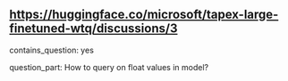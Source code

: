 ## https://huggingface.co/microsoft/tapex-large-finetuned-wtq/discussions/3

contains_question: yes

question_part: How to query on float values in model?